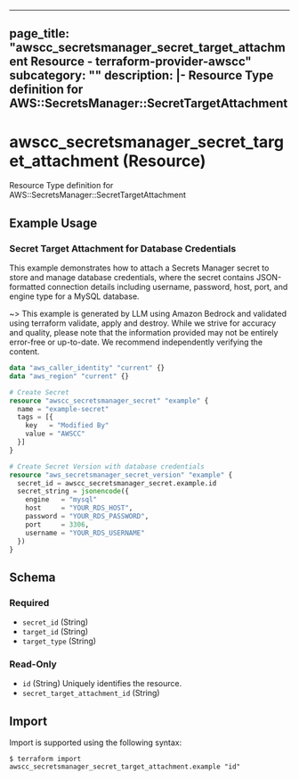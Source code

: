 
---
page_title: "awscc_secretsmanager_secret_target_attachment Resource - terraform-provider-awscc"
subcategory: ""
description: |-
  Resource Type definition for AWS::SecretsManager::SecretTargetAttachment
---

# awscc_secretsmanager_secret_target_attachment (Resource)

Resource Type definition for AWS::SecretsManager::SecretTargetAttachment

## Example Usage

### Secret Target Attachment for Database Credentials

This example demonstrates how to attach a Secrets Manager secret to store and manage database credentials, where the secret contains JSON-formatted connection details including username, password, host, port, and engine type for a MySQL database.

~> This example is generated by LLM using Amazon Bedrock and validated using terraform validate, apply and destroy. While we strive for accuracy and quality, please note that the information provided may not be entirely error-free or up-to-date. We recommend independently verifying the content.

```terraform
data "aws_caller_identity" "current" {}
data "aws_region" "current" {}

# Create Secret
resource "awscc_secretsmanager_secret" "example" {
  name = "example-secret"
  tags = [{
    key   = "Modified By"
    value = "AWSCC"
  }]
}

# Create Secret Version with database credentials
resource "aws_secretsmanager_secret_version" "example" {
  secret_id = awscc_secretsmanager_secret.example.id
  secret_string = jsonencode({
    engine   = "mysql"
    host     = "YOUR_RDS_HOST",
    password = "YOUR_RDS_PASSWORD",
    port     = 3306,
    username = "YOUR_RDS_USERNAME"
  })
}
```

<!-- schema generated by tfplugindocs -->
## Schema

### Required

- `secret_id` (String)
- `target_id` (String)
- `target_type` (String)

### Read-Only

- `id` (String) Uniquely identifies the resource.
- `secret_target_attachment_id` (String)

## Import

Import is supported using the following syntax:

```shell
$ terraform import awscc_secretsmanager_secret_target_attachment.example "id"
```
